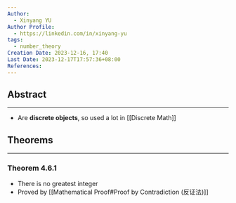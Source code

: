 ```yaml
---
Author:
  - Xinyang YU
Author Profile:
  - https://linkedin.com/in/xinyang-yu
tags:
  - number_theory
Creation Date: 2023-12-16, 17:40
Last Date: 2023-12-17T17:57:36+08:00
References: 
---
```

## Abstract
---
- Are **discrete objects**, so used a lot in [[Discrete Math]]


## Theorems
---
### Theorem 4.6.1
- There is no greatest integer
- Proved by [[Mathematical Proof#Proof by Contradiction (反证法)]]
